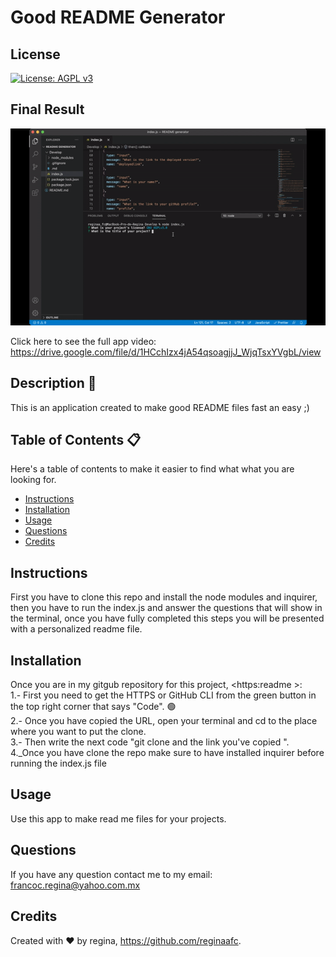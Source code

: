 
# Good README Generator

## License
 [![License: AGPL v3](https://img.shields.io/badge/License-AGPL%20v3-blue.svg)](https://www.gnu.org/licenses/agpl-3.0)


## Final Result
![Alt Text](Develop/ezgif-3-dc2987785e4a.gif)

Click here to see the full app video: <https://drive.google.com/file/d/1HCchIzx4jA54qsoagjjJ_WjqTsxYVgbL/view>

## Description 📝

This is an application created to make good README files fast an easy ;)

## Table of Contents 📋
Here's a table of contents to make it easier to find what what you are looking for.
- [Instructions](#instructions) 
- [Installation](#installation) 
- [Usage](#usage) 
- [Questions](#questions)
- [Credits](#credits)

## Instructions 
First you have to clone this repo and install the node modules and inquirer, then you have to run the index.js and answer the questions that will show in the terminal, once you have fully completed this steps you will be presented with a personalized readme file.

## Installation 
Once you are in my gitgub repository for this project, <https:readme >: 
<br>
1.- First you need to get the HTTPS or GitHub CLI from the green button in the top right corner that says "Code". 🟢
<br>
2.- Once you have copied the URL, open your terminal and cd to the place where you want to put the clone. 
<br>
3.- Then write the next code "git clone and the link you've copied ".
<br>
4._Once you have clone the repo make sure to have installed inquirer before running the index.js file

## Usage
Use this app to make read me files for your projects.

## Questions
If you have any question contact me to my email: francoc.regina@yahoo.com.mx

## Credits
Created with ♥️ by regina, <https://github.com/reginaafc>.
  
